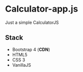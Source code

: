# Calculator-app.js

Just a simple CalculatorJS

## Stack
- Bootstrap 4 (**CDN**)
- HTML5
- CSS 3
- VanillaJS